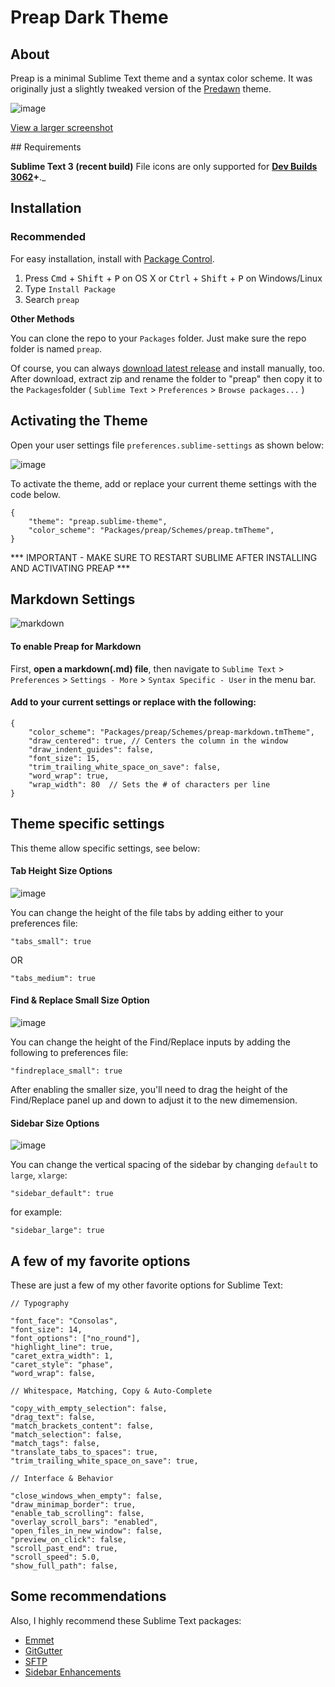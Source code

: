 # Preap Dark Theme

## About

Preap is a minimal Sublime Text theme and a syntax color scheme. It was originally just a slightly tweaked version of the [Predawn](https://github.com/jamiewilson/predawn) theme. 

![image](screenshots/general.jpg)

[View a larger screenshot](https://raw.githubusercontent.com/equinusocio/preap/master/screenshots/general.jpg)

## Requirements

**Sublime Text 3 (recent build)**
File icons are only supported for **[Dev Builds 3062](http://www.sublimetext.com/3dev)+**._

## Installation

### Recommended
For easy installation, install with [Package Control](https://packagecontrol.io).

1. Press <kbd>Cmd</kbd> + <kbd>Shift</kbd> + <kbd>P</kbd> on OS X or <kbd>Ctrl</kbd> + <kbd>Shift</kbd> + <kbd>P</kbd> on Windows/Linux
2. Type `Install Package`
3. Search `preap`

**Other Methods**

You can clone the repo to your `Packages` folder. Just make sure the repo folder is named `preap`.

Of course, you can always [download latest release](https://github.com/equinusocio/preap/releases/latest) and install manually, too. After download, extract zip and rename the folder to "preap" then copy it to the `Packages`folder ( `Sublime Text` > `Preferences` > `Browse packages...` )

## Activating the Theme

Open your user settings file `preferences.sublime-settings` as shown below:

![image](screenshots/activation.jpg)

To activate the theme, add or replace your current theme settings with the code below.

	{
		"theme": "preap.sublime-theme",
		"color_scheme": "Packages/preap/Schemes/preap.tmTheme",
	}


*** IMPORTANT - MAKE SURE TO RESTART SUBLIME AFTER INSTALLING AND ACTIVATING PREAP ***


## Markdown Settings
![markdown](screenshots/markdown.jpg)

#### To enable Preap for Markdown

First, **open a markdown(.md) file**, then navigate to `Sublime Text` > `Preferences` > `Settings - More` > `Syntax Specific - User`  in the menu bar.


#### Add to your current settings or replace with the following:

	{
		"color_scheme": "Packages/preap/Schemes/preap-markdown.tmTheme",
		"draw_centered": true, // Centers the column in the window
		"draw_indent_guides": false,
		"font_size": 15,
		"trim_trailing_white_space_on_save": false,
		"word_wrap": true,
		"wrap_width": 80  // Sets the # of characters per line
	}

## Theme specific settings
This theme allow specific settings, see below:

#### Tab Height Size Options

![image](screenshots/tabs.jpg)

You can change the height of the file tabs by adding either to your preferences file:


	"tabs_small": true

OR

	"tabs_medium": true




#### Find & Replace Small Size Option

![image](screenshots/find-replace.jpg)

You can change the height of the Find/Replace inputs by adding the following to preferences file:

	"findreplace_small": true


After enabling the smaller size, you'll need to drag the height of the Find/Replace panel up and down to adjust it to the new dimemension.

#### Sidebar Size Options

![image](screenshots/sidebar.jpg)

You can change the vertical spacing of the sidebar by changing `default` to `large`, `xlarge`:


	"sidebar_default": true

for example:

	"sidebar_large": true



## A few of my favorite options
These are just a few of my other favorite options for Sublime Text:

	// Typography

	"font_face": "Consolas",
	"font_size": 14,
	"font_options": ["no_round"],
	"highlight_line": true,
	"caret_extra_width": 1,
	"caret_style": "phase",
	"word_wrap": false,

	// Whitespace, Matching, Copy & Auto-Complete

	"copy_with_empty_selection": false,
	"drag_text": false,
	"match_brackets_content": false,
	"match_selection": false,
	"match_tags": false,
	"translate_tabs_to_spaces": true,
	"trim_trailing_white_space_on_save": true,

	// Interface & Behavior

	"close_windows_when_empty": false,
	"draw_minimap_border": true,
	"enable_tab_scrolling": false,
	"overlay_scroll_bars": "enabled",
	"open_files_in_new_window": false,
	"preview_on_click": false,
	"scroll_past_end": true,
	"scroll_speed": 5.0,
	"show_full_path": false,

## Some recommendations

Also, I highly recommend these Sublime Text packages:

* [Emmet](https://github.com/sergeche/emmet-sublime)  
* [GitGutter](https://github.com/jisaacks/GitGutter)  
* [SFTP](http://wbond.net/sublime_packages/sftp)  
* [Sidebar Enhancements](https://github.com/titoBouzout/SideBarEnhancements)  
 
